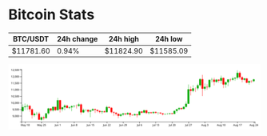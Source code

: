 # Bitcoin Stats

BTC/USDT|24h change|24h high|24h low|
|---|---|---|---|
|$11781.60|0.94%|$11824.90|$11585.09|

<img src="./chart.svg">
